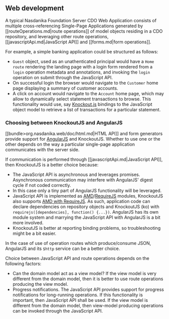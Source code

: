 ## Web development

A typical Nasdanika Foundation Server CDO Web Application consists of multiple cross-referencing Single-Page Applications generated by [[routeOperations.md|route operations]] of model objects residing in a CDO repository, and leveraging other route operations, [[javascriptApi.md|JavaScript API]] and [[forms.md|form operations]]. 

For example, a simple banking application could be structured as follows:

* ``Guest`` object, used as an unathenticated principal would have a ``Home route`` rendering the landing page with a login form rendered from a ``login`` operation metadata and annotations, and invoking the ``login`` operation on submit through the JavaScript API. 
* On successful login the browser would navigate to the ``Customer`` home page displaying a summary of customer accounts.
* A click on account would navigate to the ``Account`` home page, which may allow to dynamically select statement transactions to browse. This functionality would use, say [Knockout.js](http://knockoutjs.com/) bindings to the JavaScript object model to retrieve a list of transactions for a particular statement.  
       
       
### Choosing between KnockoutJS and AngularJS

[[bundle>org.nasdanika.web/doc/html.md|HTML API]] and form generators provide support for [AngularJS](https://angularjs.org/) and KnockoutJS. Whether to use one or the other depends on the way a particular single-page application communicates with the server side. 

If communication is performed through [[javascriptApi.md|JavaScript API]], then KnockoutJS is a better choice because:
* The JavaScript API is asynchronous and leverages promises. Asynchronous communication may interfere with AngularJS' digest cycle if not coded correctly. 
* In this case only a tiny part of AngularJS functionality will be leveraged.
* JavaScript API is implemented as [AMD](https://github.com/amdjs/amdjs-api/blob/master/AMD.md)/[RequireJS](http://requirejs.org/) modules, KnockoutJS also supports [AMD with RequireJS](http://knockoutjs.com/documentation/amd-loading.html). As such, application code can declare dependencies on repository objects and KnockoutJS (ko) with ``requirejs([dependencies], function() {...})``. AngularJS has its own module system and marrying the JavaScript API with AngularJS is a bit more involved.  
* KnockoutJS is better at reporting binding problems, so troubleshooting might be a bit easier.

In the case of use of operation routes which produce/consume JSON, AngularJS and its ``$http`` service can be a better choice. 

Choice between JavaScript API and route operations depends on the following factors:

* Can the domain model act as a view model? If the view model is very different from the domain model, then it is better to use route operations producing the view model.
* Progress notifications. The JavaScript API provides support for progress notifications for long-running operations. If this functionality is important, then JavaScript API shall be used. If the view model is different from the domain model, then view-model producing operations can be invoked through the JavaScript API.

        
       